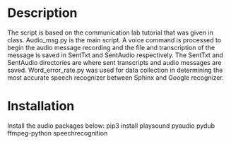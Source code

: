 # Description
The script is based on the communication lab tutorial that was given in class. Audio_msg.py is the main script. A voice command is processed to begin the audio message recording and the file and transcription of the message is saved in SentTxt and SentAudio respectively. The SentTxt and SentAudio directories are where sent transcripts and audio messages are saved. Word_error_rate.py was used for data collection in determining the most accurate speech recognizer between Sphinx and Google recognizer.

# Installation
Install the audio packages below:
   pip3 install playsound pyaudio pydub ffmpeg-python speechrecognition
